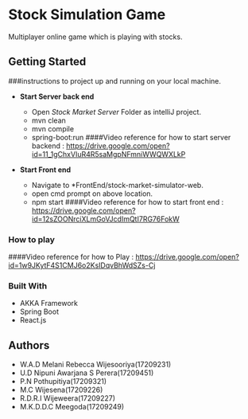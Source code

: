 # Stock Simulation Game

Multiplayer online game which is playing with stocks.

## Getting Started

###instructions to project up and running on your local machine.

* **Start Server back end**
    * Open *Stock Market Server* Folder as intelliJ project.
    * mvn clean
    * mvn compile
    * spring-boot:run
####Video reference for how to start server backend : https://drive.google.com/open?id=11_1gChxVIuR4R5saMgpNFmniWWQWXLkP  

* **Start Front end**
    * Navigate to *FrontEnd/stock-market-simulator-web. 
    * open cmd prompt on above location.
    * npm start 
####Video reference for how to start front end : https://drive.google.com/open?id=12sZOONrciXLmGoVJcdImQtI7RG76FokW

### How to play

####Video reference for how to Play : https://drive.google.com/open?id=1w9JKytF4S1CMJ6o2KsIDqvBhWdSZs-Cj
 
 
### Built With

*  AKKA Framework
*  Spring Boot
*  React.js

## Authors

* W.A.D Melani Rebecca Wijesooriya(17209231)
* U.D Nipuni Awarjana S Perera(17209451) 
* P.N Pothupitiya(17209321) 
* M.C Wijesena(17209226)
* R.D.R.I Wijeweera(17209227)
* M.K.D.D.C Meegoda(17209249)                                                                                  
 